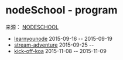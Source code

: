 # nodeSchool - program

来源： [NODESCHOOL](http://nodeschool.io/zh-cn/)

* [learnyounode](https://github.com/workshopper/learnyounode) 2015-09-16 -- 2015-09-19
* [stream-adventure](https://github.com/substack/stream-adventure) 2015-09-25 -- 
* [kick-off-koa](https://github.com/koajs/kick-off-koa) 2015-11-08 -- 2015-11-09
